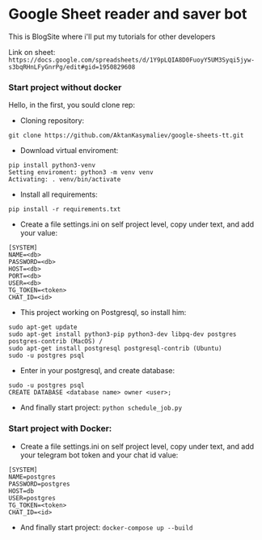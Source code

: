 # Google Sheet reader and saver bot
This is BlogSite where i'll put my tutorials for other developers

Link on sheet: 
```https://docs.google.com/spreadsheets/d/1Y9pLQIA8D0FuoyY5UM3Syqi5jyw-s3bqRHnLFyGnrPg/edit#gid=1950829608```

### Start project without docker
Hello, in the first, you sould clone rep:
* Cloning repository:
```
git clone https://github.com/AktanKasymaliev/google-sheets-tt.git
```
* Download virtual enviroment:
```
pip install python3-venv 
Setting enviroment: python3 -m venv venv
Activating: . venv/bin/activate
```
* Install all requirements: 
```
pip install -r requirements.txt
```

* Create a file settings.ini on self project level, copy under text, and add your value: 
```
[SYSTEM]
NAME=<db>
PASSWORD=<db>
HOST=<db>
PORT=<db>
USER=<db>
TG_TOKEN=<token>
CHAT_ID=<id>
```

* This project working on Postgresql, so install him:
```
sudo apt-get update
sudo apt-get install python3-pip python3-dev libpq-dev postgres postgres-contrib (MacOS) / 
sudo apt-get install postgresql postgresql-contrib (Ubuntu)
sudo -u postgres psql
```
* Enter in your postgresql, and create database:
```
sudo -u postgres psql
CREATE DATABASE <database name> owner <user>;
```

* And finally start project: `python schedule_job.py`

### Start project with Docker:
* Create a file settings.ini on self project level, copy under text, and add your telegram bot token and your chat id value: 
```
[SYSTEM]
NAME=postgres
PASSWORD=postgres
HOST=db
USER=postgres
TG_TOKEN=<token>
CHAT_ID=<id>
```

* And finally start project: `docker-compose up --build`
